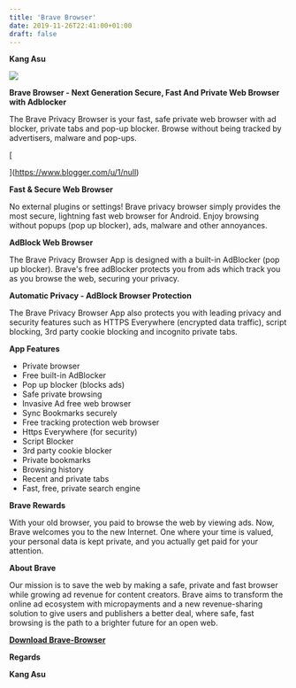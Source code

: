 ```yaml
---
title: 'Brave Browser'
date: 2019-11-26T22:41:00+01:00
draft: false
---
```


**Kang Asu**

[![](https://1.bp.blogspot.com/-D4OvfMe3drc/XcypymJkG-I/AAAAAAAAQ0I/T1i-XfepFdcM5d7HnBnP0cbCXOc0LzMdwCNcBGAsYHQ/s640/brave-browser.png)](https://1.bp.blogspot.com/-D4OvfMe3drc/XcypymJkG-I/AAAAAAAAQ0I/T1i-XfepFdcM5d7HnBnP0cbCXOc0LzMdwCNcBGAsYHQ/s1600/brave-browser.png)

**Brave Browser - Next Generation Secure, Fast And Private Web Browser with Adblocker**

  

  

The Brave Privacy Browser is your fast, safe private web browser with ad blocker, private tabs and pop-up blocker. Browse without being tracked by advertisers, malware and pop-ups. 

[

](https://www.blogger.com/u/1/null)  

**Fast & Secure Web Browser**

No external plugins or settings! Brave privacy browser simply provides the most secure, lightning fast web browser for Android. Enjoy browsing without popups (pop up blocker), ads, malware and other annoyances.

  

**AdBlock Web Browser**

The Brave Privacy Browser App is designed with a built-in AdBlocker (pop up blocker). Brave's free adBlocker protects you from ads which track you as you browse the web, securing your privacy.

  

**Automatic Privacy - AdBlock Browser Protection**

The Brave Privacy Browser App also protects you with leading privacy and security features such as HTTPS Everywhere (encrypted data traffic), script blocking, 3rd party cookie blocking and incognito private tabs.

  

**App Features**

*   Private browser
*   Free built-in AdBlocker
*   Pop up blocker (blocks ads)
*   Safe private browsing
*   Invasive Ad free web browser
*   Sync Bookmarks securely
*   Free tracking protection web browser
*   Https Everywhere (for security)
*   Script Blocker
*   3rd party cookie blocker
*   Private bookmarks
*   Browsing history
*   Recent and private tabs
*   Fast, free, private search engine

  

**Brave Rewards**

With your old browser, you paid to browse the web by viewing ads. Now, Brave welcomes you to the new Internet. One where your time is valued, your personal data is kept private, and you actually get paid for your attention.

  

**About Brave**

Our mission is to save the web by making a safe, private and fast browser while growing ad revenue for content creators. Brave aims to transform the online ad ecosystem with micropayments and a new revenue-sharing solution to give users and publishers a better deal, where safe, fast browsing is the path to a brighter future for an open web.

  
  

**[Download Brave-Browser](http://hopigrarn.com/3llB "Download Brave-Browser")**

**Regards**

**Kang Asu**